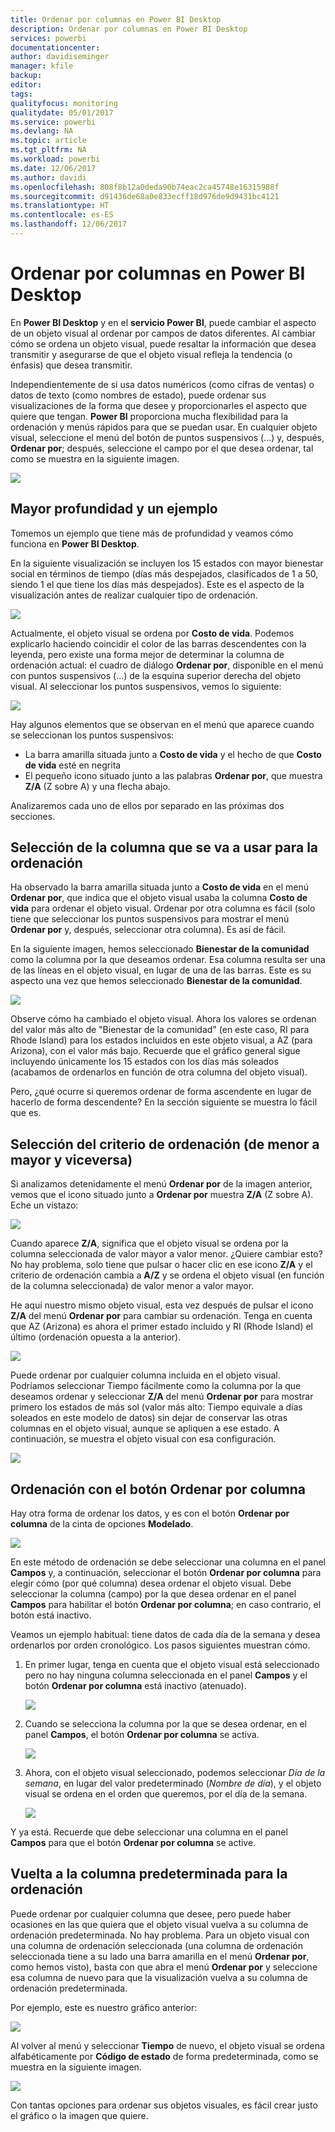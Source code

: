 ```yaml
---
title: Ordenar por columnas en Power BI Desktop
description: Ordenar por columnas en Power BI Desktop
services: powerbi
documentationcenter: 
author: davidiseminger
manager: kfile
backup: 
editor: 
tags: 
qualityfocus: monitoring
qualitydate: 05/01/2017
ms.service: powerbi
ms.devlang: NA
ms.topic: article
ms.tgt_pltfrm: NA
ms.workload: powerbi
ms.date: 12/06/2017
ms.author: davidi
ms.openlocfilehash: 808f8b12a0deda90b74eac2ca45748e16315988f
ms.sourcegitcommit: d91436de68a0e833ecff18d976de9d9431bc4121
ms.translationtype: HT
ms.contentlocale: es-ES
ms.lasthandoff: 12/06/2017
---
```

# <a name="sort-by-column-in-power-bi-desktop"></a>Ordenar por columnas en Power BI Desktop
En **Power BI Desktop** y en el **servicio Power BI**, puede cambiar el aspecto de un objeto visual al ordenar por campos de datos diferentes. Al cambiar cómo se ordena un objeto visual, puede resaltar la información que desea transmitir y asegurarse de que el objeto visual refleja la tendencia (o énfasis) que desea transmitir.

Independientemente de si usa datos numéricos (como cifras de ventas) o datos de texto (como nombres de estado), puede ordenar sus visualizaciones de la forma que desee y proporcionarles el aspecto que quiere que tengan.  **Power BI** proporciona mucha flexibilidad para la ordenación y menús rápidos para que se puedan usar. En cualquier objeto visual, seleccione el menú del botón de puntos suspensivos (...) y, después, **Ordenar por**; después, seleccione el campo por el que desea ordenar, tal como se muestra en la siguiente imagen.

![](media/desktop-sort-by-column/sortbycolumn_2.png)

## <a name="more-depth-and-an-example"></a>Mayor profundidad y un ejemplo
Tomemos un ejemplo que tiene más de profundidad y veamos cómo funciona en **Power BI Desktop**.

En la siguiente visualización se incluyen los 15 estados con mayor bienestar social en términos de tiempo (días más despejados, clasificados de 1 a 50, siendo 1 el que tiene los días más despejados). Este es el aspecto de la visualización antes de realizar cualquier tipo de ordenación.

![](media/desktop-sort-by-column/sortbycolumn_1.png)

Actualmente, el objeto visual se ordena por **Costo de vida**. Podemos explicarlo haciendo coincidir el color de las barras descendentes con la leyenda, pero existe una forma mejor de determinar la columna de ordenación actual: el cuadro de diálogo **Ordenar por**, disponible en el menú con puntos suspensivos (...) de la esquina superior derecha del objeto visual. Al seleccionar los puntos suspensivos, vemos lo siguiente:

![](media/desktop-sort-by-column/sortbycolumn_2.png)

Hay algunos elementos que se observan en el menú que aparece cuando se seleccionan los puntos suspensivos:

* La barra amarilla situada junto a **Costo de vida** y el hecho de que **Costo de vida** esté en negrita
* El pequeño icono situado junto a las palabras **Ordenar por**, que muestra **Z/A** (Z sobre A) y una flecha abajo.

Analizaremos cada uno de ellos por separado en las próximas dos secciones.

## <a name="selecting-which-column-to-use-for-sorting"></a>Selección de la columna que se va a usar para la ordenación
Ha observado la barra amarilla situada junto a **Costo de vida** en el menú **Ordenar por**, que indica que el objeto visual usaba la columna **Costo de vida** para ordenar el objeto visual. Ordenar por otra columna es fácil (solo tiene que seleccionar los puntos suspensivos para mostrar el menú **Ordenar por** y, después, seleccionar otra columna). Es así de fácil.

En la siguiente imagen, hemos seleccionado **Bienestar de la comunidad** como la columna por la que deseamos ordenar. Esa columna resulta ser una de las líneas en el objeto visual, en lugar de una de las barras. Este es su aspecto una vez que hemos seleccionado **Bienestar de la comunidad**.

![](media/desktop-sort-by-column/sortbycolumn_3.png)

Observe cómo ha cambiado el objeto visual. Ahora los valores se ordenan del valor más alto de "Bienestar de la comunidad" (en este caso, RI para Rhode Island) para los estados incluidos en este objeto visual, a AZ (para Arizona), con el valor más bajo. Recuerde que el gráfico general sigue incluyendo únicamente los 15 estados con los días más soleados (acabamos de ordenarlos en función de otra columna del objeto visual).

Pero, ¿qué ocurre si queremos ordenar de forma ascendente en lugar de hacerlo de forma descendente? En la sección siguiente se muestra lo fácil que es.

## <a name="selecting-the-sort-order---smallest-to-largest-largest-to-smallest"></a>Selección del criterio de ordenación (de menor a mayor y viceversa)
Si analizamos detenidamente el menú **Ordenar por** de la imagen anterior, vemos que el icono situado junto a **Ordenar por** muestra **Z/A** (Z sobre A). Eche un vistazo:

![](media/desktop-sort-by-column/sortbycolumn_4.png)

Cuando aparece **Z/A**, significa que el objeto visual se ordena por la columna seleccionada de valor mayor a valor menor. ¿Quiere cambiar esto? No hay problema, solo tiene que pulsar o hacer clic en ese icono **Z/A** y el criterio de ordenación cambia a **A/Z** y se ordena el objeto visual (en función de la columna seleccionada) de valor menor a valor mayor.

He aquí nuestro mismo objeto visual, esta vez después de pulsar el icono **Z/A** del menú **Ordenar por** para cambiar su ordenación. Tenga en cuenta que AZ (Arizona) es ahora el primer estado incluido y RI (Rhode Island) el último (ordenación opuesta a la anterior).

![](media/desktop-sort-by-column/sortbycolumn_5.png)

Puede ordenar por cualquier columna incluida en el objeto visual. Podríamos seleccionar Tiempo fácilmente como la columna por la que deseamos ordenar y seleccionar **Z/A** del menú **Ordenar por** para mostrar primero los estados de más sol (valor más alto: Tiempo equivale a días soleados en este modelo de datos) sin dejar de conservar las otras columnas en el objeto visual, aunque se apliquen a ese estado. A continuación, se muestra el objeto visual con esa configuración.

![](media/desktop-sort-by-column/sortbycolumn_6.png)

## <a name="sort-using-the-sort-by-column-button"></a>Ordenación con el botón Ordenar por columna
Hay otra forma de ordenar los datos, y es con el botón **Ordenar por columna** de la cinta de opciones **Modelado**.

![](media/desktop-sort-by-column/sortbycolumn_8.png)

En este método de ordenación se debe seleccionar una columna en el panel **Campos** y, a continuación, seleccionar el botón **Ordenar por columna** para elegir cómo (por qué columna) desea ordenar el objeto visual. Debe seleccionar la columna (campo) por la que desea ordenar en el panel **Campos** para habilitar el botón **Ordenar por columna**; en caso contrario, el botón está inactivo.

Veamos un ejemplo habitual: tiene datos de cada día de la semana y desea ordenarlos por orden cronológico. Los pasos siguientes muestran cómo.

1. En primer lugar, tenga en cuenta que el objeto visual está seleccionado pero no hay ninguna columna seleccionada en el panel **Campos** y el botón **Ordenar por columna** está inactivo (atenuado).
   
   ![](media/desktop-sort-by-column/sortbycolumn_9a.png)
2. Cuando se selecciona la columna por la que se desea ordenar, en el panel **Campos**, el botón **Ordenar por columna** se activa.
   
   ![](media/desktop-sort-by-column/sortbycolumn_10.png)
3. Ahora, con el objeto visual seleccionado, podemos seleccionar *Día de la semana*, en lugar del valor predeterminado (*Nombre de día*), y el objeto visual se ordena en el orden que queremos, por el día de la semana.
   
   ![](media/desktop-sort-by-column/sortbycolumn_11.png)

Y ya está. Recuerde que debe seleccionar una columna en el panel **Campos** para que el botón **Ordenar por columna** se active.

## <a name="getting-back-to-default-column-for-sorting"></a>Vuelta a la columna predeterminada para la ordenación
Puede ordenar por cualquier columna que desee, pero puede haber ocasiones en las que quiera que el objeto visual vuelva a su columna de ordenación predeterminada. No hay problema. Para un objeto visual con una columna de ordenación seleccionada (una columna de ordenación seleccionada tiene a su lado una barra amarilla en el menú **Ordenar por**, como hemos visto), basta con que abra el menú **Ordenar por** y seleccione esa columna de nuevo para que la visualización vuelva a su columna de ordenación predeterminada.

Por ejemplo, este es nuestro gráfico anterior:

![](media/desktop-sort-by-column/sortbycolumn_6.png)

Al volver al menú y seleccionar **Tiempo** de nuevo, el objeto visual se ordena alfabéticamente por **Código de estado** de forma predeterminada, como se muestra en la siguiente imagen.

![](media/desktop-sort-by-column/sortbycolumn_7.png)

Con tantas opciones para ordenar sus objetos visuales, es fácil crear justo el gráfico o la imagen que quiere.

